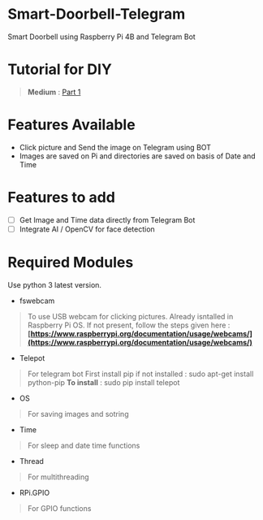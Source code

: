 # Smart-Doorbell-Telegram
Smart Doorbell using Raspberry Pi 4B and Telegram Bot

# Tutorial for DIY
> **Medium** : [Part 1](https://lagnos.medium.com/raspberry-pi-doorbell-with-telegram-bot-part-1-fa75d747524d)

# Features Available
* Click picture and Send the image on Telegram using BOT
* Images are saved on Pi and directories are saved on basis of Date and Time

# Features to add
- [ ] Get Image and Time data directly from Telegram Bot
- [ ] Integrate AI / OpenCV for face detection

# Required Modules
Use python 3 latest version.
* fswebcam
> To use USB webcam for clicking pictures. Already isntalled in Raspberry Pi OS. If not present, follow the steps given here : **[https://www.raspberrypi.org/documentation/usage/webcams/](https://www.raspberrypi.org/documentation/usage/webcams/)**
* Telepot
> For telegram bot
First install pip if not installed : sudo apt-get install python-pip
**To install** : sudo pip install telepot
* OS
> For saving images and sotring
* Time
> For sleep and date time functions
* Thread
> For multithreading
* RPi.GPIO
> For GPIO functions